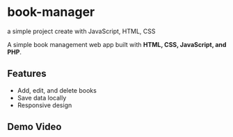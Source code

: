# book-manager
a simple project create with JavaScript, HTML, CSS 


A simple book management web app built with **HTML, CSS, JavaScript, and PHP**.

## Features
- Add, edit, and delete books
- Save data locally
- Responsive design

## Demo Video


